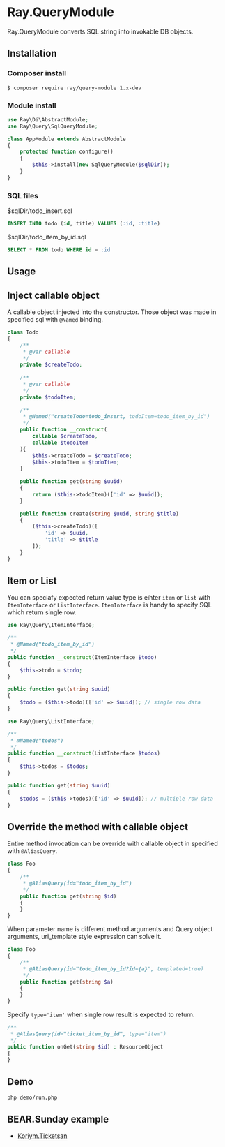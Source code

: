# Ray.QueryModule

Ray.QueryModule converts SQL string into invokable DB objects.

## Installation

### Composer install

    $ composer require ray/query-module 1.x-dev
 
### Module install

```php
use Ray\Di\AbstractModule;
use Ray\Query\SqlQueryModule;

class AppModule extends AbstractModule
{
    protected function configure()
    {
        $this->install(new SqlQueryModule($sqlDir));
    }
}
```

### SQL files

$sqlDir/todo_insert.sql

```sql
INSERT INTO todo (id, title) VALUES (:id, :title)
```

$sqlDir/todo_item_by_id.sql 

```sql
SELECT * FROM todo WHERE id = :id
```

## Usage

## Inject callable object

A callable object injected into the constructor. Those object was made in specified sql with `@Named` binding.

```php
class Todo
{
    /**
     * @var callable
     */
    private $createTodo;
    
    /**
     * @var callable
     */
    private $todoItem;
    
    /**
     * @Named("createTodo=todo_insert, todoItem=todo_item_by_id")
     */
    public function __construct(
        callable $createTodo,
        callable $todoItem
    ){
        $this->createTodo = $createTodo;
        $this->todoItem = $todoItem;
    }
    
    public function get(string $uuid)
    {
        return ($this->todoItem)(['id' => $uuid]);
    }

    public function create(string $uuid, string $title)
    {
        ($this->createTodo)([
            'id' => $uuid,
            'title' => $title
        ]);
    }
}
```
## Item or List

You can speciafy expected return value type is eihter `item` or `list` with `ItemInterface` or `ListInterface`. 
`ItemInterface` is handy to specify SQL which return single row.

```php
use Ray\Query\ItemInterface;

/**
 * @Named("todo_item_by_id")
 */
public function __construct(ItemInterface $todo)
{
    $this->todo = $todo;
}

public function get(string $uuid)
{
    $todo = ($this->todo)(['id' => $uuid]); // single row data
}
```

```php
use Ray\Query\ListInterface;

/**
 * @Named("todos")
 */
public function __construct(ListInterface $todos)
{
    $this->todos = $todos;
}

public function get(string $uuid)
{
    $todos = ($this->todos)(['id' => $uuid]); // multiple row data
}

```

## Override the method with callable object

Entire method invocation can be override with callable object in specified with `@AliasQuery`.

```php
class Foo
{
    /**
     * @AliasQuery(id="todo_item_by_id")
     */
    public function get(string $id)
    {
    }
}
```

When parameter name is different method arguments and Query object arguments, uri_template style expression can solve it.

```php
class Foo
{
    /**
     * @AliasQuery(id="todo_item_by_id?id={a}", templated=true)
     */
    public function get(string $a)
    {
    }
}
```

Specify `type='item'` when single row result is expected to return.

```php
/**
 * @AliasQuery(id="ticket_item_by_id", type="item")
 */
public function onGet(string $id) : ResourceObject
{
}
```

## Demo

```
php demo/run.php
```

## BEAR.Sunday example

 * [Koriym.Ticketsan](https://github.com/koriym/Koriym.TicketSan/blob/master/src/Resource/App/Ticket.php)

